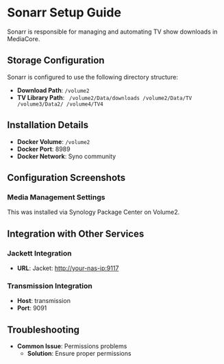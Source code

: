 # Sonarr Setup Guide

Sonarr is responsible for managing and automating TV show downloads in MediaCore.

## Storage Configuration

Sonarr is configured to use the following directory structure:

- **Download Path**: `/volume2`
- **TV Library Path**: `
/volume2/Data/downloads
/volume2/Data/TV
/volume3/Data2/
/volume4/TV4`

## Installation Details

- **Docker Volume**: `/volume2`
- **Docker Port**: 8989
- **Docker Network**: Syno community

## Configuration Screenshots

### Media Management Settings
This was installed via Synology Package Center on Volume2.

## Integration with Other Services

### Jackett Integration
- **URL**: Jacket: [http://your-nas-ip:9117](http://your-nas-ip:9117)

### Transmission Integration
- **Host**: transmission
- **Port**: 9091

## Troubleshooting

- **Common Issue**: Permissions problems
  - **Solution**: Ensure proper permissions

